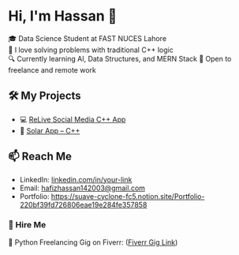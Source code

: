# Hi, I'm Hassan 👋
🎓 Data Science Student at FAST NUCES Lahore  
🧠 I love solving problems with traditional C++ logic  
🔍 Currently learning AI, Data Structures, and MERN Stack 
🚀 Open to freelance and remote work

## 🛠️ My Projects
- 💻 [ReLive Social Media C++ App]([https://github.com/your-repo-link](https://github.com/HassanNawaz14/ReLive-CLI-App))  
- 🔢 [Solar App – C++]([https://github.com/your-repo-link](https://github.com/HassanNawaz14/Solar-Project))  

## 📫 Reach Me
- LinkedIn: [linkedin.com/in/your-link](https://www.linkedin.com/in/hassan-nawaz-322331256/)
- Email: hafizhassan142003@gmail.com
- Portfolio: https://suave-cyclone-fc5.notion.site/Portfolio-220bf39fd726806eae19e284fe357858

### 📌 Hire Me
💼 Python Freelancing Gig on Fiverr: ([Fiverr Gig Link](http://www.fiverr.com/s/AykGoXR)) 
